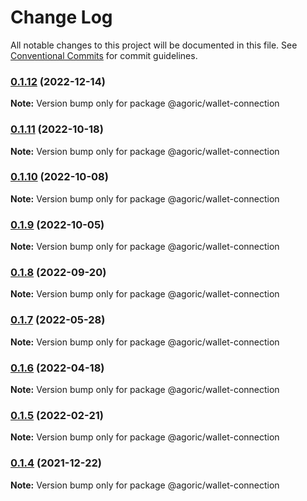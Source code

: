 # Change Log

All notable changes to this project will be documented in this file.
See [Conventional Commits](https://conventionalcommits.org) for commit guidelines.

### [0.1.12](https://github.com/Agoric/agoric-sdk/compare/@agoric/wallet-connection@0.1.11...@agoric/wallet-connection@0.1.12) (2022-12-14)

**Note:** Version bump only for package @agoric/wallet-connection





### [0.1.11](https://github.com/Agoric/agoric-sdk/compare/@agoric/wallet-connection@0.1.10...@agoric/wallet-connection@0.1.11) (2022-10-18)

**Note:** Version bump only for package @agoric/wallet-connection





### [0.1.10](https://github.com/Agoric/agoric-sdk/compare/@agoric/wallet-connection@0.1.9...@agoric/wallet-connection@0.1.10) (2022-10-08)

**Note:** Version bump only for package @agoric/wallet-connection





### [0.1.9](https://github.com/Agoric/agoric-sdk/compare/@agoric/wallet-connection@0.1.8...@agoric/wallet-connection@0.1.9) (2022-10-05)

**Note:** Version bump only for package @agoric/wallet-connection





### [0.1.8](https://github.com/Agoric/agoric-sdk/compare/@agoric/wallet-connection@0.1.7...@agoric/wallet-connection@0.1.8) (2022-09-20)

**Note:** Version bump only for package @agoric/wallet-connection





### [0.1.7](https://github.com/Agoric/agoric-sdk/compare/@agoric/wallet-connection@0.1.6...@agoric/wallet-connection@0.1.7) (2022-05-28)

**Note:** Version bump only for package @agoric/wallet-connection





### [0.1.6](https://github.com/Agoric/agoric-sdk/compare/@agoric/wallet-connection@0.1.5...@agoric/wallet-connection@0.1.6) (2022-04-18)

**Note:** Version bump only for package @agoric/wallet-connection





### [0.1.5](https://github.com/Agoric/agoric-sdk/compare/@agoric/wallet-connection@0.1.4...@agoric/wallet-connection@0.1.5) (2022-02-21)

**Note:** Version bump only for package @agoric/wallet-connection





### [0.1.4](https://github.com/Agoric/agoric-sdk/compare/@agoric/wallet-connection@0.1.2...@agoric/wallet-connection@0.1.4) (2021-12-22)

**Note:** Version bump only for package @agoric/wallet-connection
